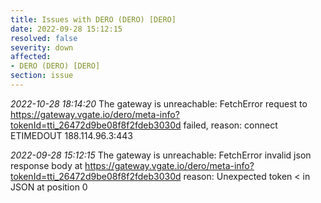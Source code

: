```yaml
---
title: Issues with DERO (DERO) [DERO]
date: 2022-09-28 15:12:15
resolved: false
severity: down
affected:
- DERO (DERO) [DERO]
section: issue
---
```


*2022-10-28 18:14:20* The gateway is unreachable: FetchError request to https://gateway.vgate.io/dero/meta-info?tokenId=tti_26472d9be08f8f2fdeb3030d failed, reason: connect ETIMEDOUT 188.114.96.3:443

*2022-09-28 15:12:15* The gateway is unreachable: FetchError invalid json response body at https://gateway.vgate.io/dero/meta-info?tokenId=tti_26472d9be08f8f2fdeb3030d reason: Unexpected token < in JSON at position 0